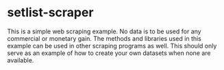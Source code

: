 # setlist-scraper
This is a simple web scraping example. No data is to be used for any commercial or monetary gain.
The methods and libraries used in this example can be used in other scraping programs as well.
This should only serve as an example of how to create your own datasets when none are available.
